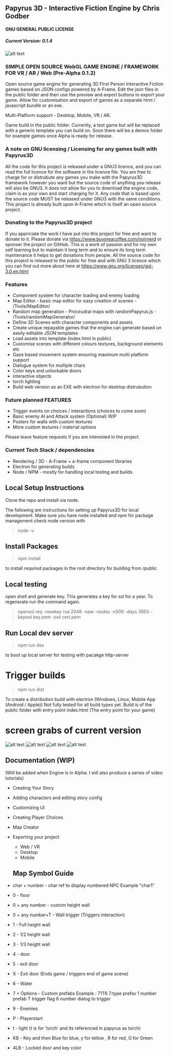 ## Papyrus 3D - Interactive Fiction Engine by Chris Godber
#### GNU GENERAL PUBLIC LICENSE
##### Current Version: 0.1.4
![alt text](https://raw.githubusercontent.com/drnoir/Papyrus3D-IF-Engine/main/Papyrus3D.jpg)

### SIMPLE OPEN SOURCE WebGL GAME ENGINE / FRAMEWORK FOR VR / AR / Web (Pre-Alpha 0.1.2)
Open source game engine for generating 3D FIrst Person Interactive Fiction games based on JSON configs powered by A-Frame.
Edit the json files in the public folder and then use the preview and export buttons to export your game.
Allow for customisation and export of games as a separate html / javascript bundle or an exe.

Multi-Platform support - Desktop, Mobile, VR / AR.

Game build in the public folder. Currently, a test game but will be replaced with a generic template you can build on. Soon there will be a demos folder for example games once Alpha is ready for release.

### A note on GNU licensing / Licensing for any games built with  Papyrus3D
All the code for this project is released under a GNU3 licence, and you can read the full licence for the software in the licence file. You are free to charge for or distrubute any games you make with the Papyrus3D framework however you want but the source code of anything you release will also be GNU3. It does not allow for you to download the engine code, claim is as your own and start charging for it. Any code that is based upon the source code MUST be released under GNU3 with the same conditions. This project is already built upon A-Frame which is itself an open source project.

### Donating to the Papyrus3D project
If you appriciate the work I have put into this project for free and want to donate to it. Please donate via https://www.buymeacoffee.com/noirnerd or sponser the project on GitHub. This is a work of passion and for my own self learning but to maintain it long term and to ensure its long term maintenance it helps to get donations from people. All the source code for this project is released to the public for free and with GNU 3 licence which you can find out more about here at https://www.gnu.org/licenses/gpl-3.0.en.html

### Features
* Component system for character loading and enemy loading
* Map Editor - basic map editor for easy creation of scenes - /Tools/MapEditor/
* Random map generation - Proceudral maps with randomPapyrus.js  - /Tools/randomMapGenerator/
* Define 3D Scenes with character components and assets
* Create unique repayable games that the engine can generate based on easily editable JSON templates
* Load assets into template (index.html in public)
* Customise scenes with different colours textures, background elements etc
* Gaze based movement system ensuring maximum multi platform support
* Dialogue system for multiple chars
* Color keys and unlockable doors
* interactive objects
* torch  lighting
* Build web version as an EXE with electron for desktop distrubution 

### Future planned FEATURES
* Trigger events on choices / interactions (choices to come soon)
* Basic enemy AI and Attack system (Optional) WIP
* Posters for walls with custom textures
* More custom textures / material options

Please leave feature requests if you are interested in the project.  

### Current Tech Stack / dependencies
* Rendering / 3D - A-Frame + a-frame component libraries 
* Electron for generating builds
* Node / NPM - mostly for handling local testing and builds.

## Local Setup Instructions 
Clone the repo and install via node. 

The following are instructions for setting up Papyrus3D for local development. Make sure you have node installed and npm for package management
check node version with 

> node -v 

## Install Packages 
> npm install 

to install required packages in the root directory for building from /public

## Local testing
open shell and generate key. This generates a key for ssl for a year. To regenerate run the command again. 
> openssl req -newkey rsa:2048 -new -nodes -x509 -days 3650 -keyout key.pem -out cert.pem

## Run Local dev server
> npm run dev

to boot up local server for testing with pacakge http-server

# Trigger builds
> npm run dist

To create a distribution build with electron (Windows, Linux, Mobile App (Android / Apple))
Not fully tested for all build types yet. Build is of the public folder with entry point index.html (The entry point for your game)

# screen grabs of current version
![alt text](https://github.com/drnoir/Papyrus3D-IF-Engine/blob/main/screengrab.png?raw=true)
![alt text](https://github.com/drnoir/Papyrus3D-IF-Engine/blob/main/screengrab2.png?raw=true)
![alt text](https://github.com/drnoir/Papyrus3D-IF-Engine/blob/main/screengrab3.png?raw=true)
![alt text](https://github.com/drnoir/Papyrus3D-IF-Engine/blob/main/screengrab4.png?raw=true)

## Documentation (WIP) 
(Will be added when Engine is in Alpha. I will also produce a series of video tutorials)

* Creating Your Story
* Adding characters and editing story config
* Customizing UI 
* Creating Player Choices
* Map Creator
* Exporting your project 
  - Web / VR
  - Desktop
  - Mobile

  ## Map Symbol Guide
* char + number - char ref to display numbered NPC Example "char1"
* 0 - floor
* 0 + any number - custom height wall
* 0 + any number+T - Wall trigger (Triggers interaction)
* 1 - Full height wall
* 2 - 1/2 height wall
* 3 - 1/3 height wall
* 4 - door
* 5 - exit door
* X - Exit door (Ends game / triggers end of game scene)
* 6 - Water
* 7 + Options - Custom prefabs Example : 71T6 7:type prefav 1 number prefab T trigger flag 6 number dialog to trigger
* 9 - Enemies 
* P - Playerstart
* t - light (t is for 'torch' and its referenced in papyrus as torch)
* KB - Key and then Blue for blue, y for tellow , R for red, G for Green
* 4LB - Locked door and key color
